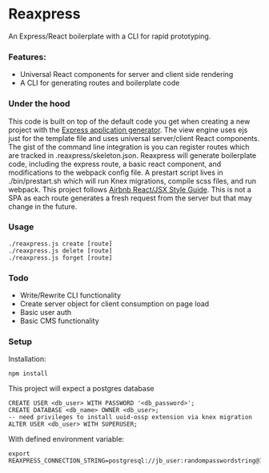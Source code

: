 # Reaxpress

An Express/React boilerplate with a CLI for rapid prototyping.

### Features:

 - Universal React components for server and client side rendering
 - A CLI for generating routes and boilerplate code

### Under the hood

This code is built on top of the default code you get when creating a new project with the [Express application generator](https://expressjs.com/en/starter/generator.html). The view engine uses ejs just for the template file and uses universal server/client React components. The gist of the command line integration is you can register routes which are tracked in  .reaxpress/skeleton.json. Reaxpress will generate boilerplate code, including the express route, a basic react component, and modifications to the webpack config file. A prestart script lives in ./bin/prestart.sh which will run Knex migrations, compile scss files, and run webpack. This project follows [Airbnb React/JSX Style Guide](https://github.com/airbnb/javascript/tree/master/react). This is not a SPA as each route generates a fresh request from the server but that may change in the future.

### Usage

    ./reaxpress.js create [route]
    ./reaxpress.js delete [route]
    ./reaxpress.js forget [route]

### Todo

 - Write/Rewrite CLI functionality
 - Create server object for client consumption on page load
 - Basic user auth
 - Basic CMS functionality

### Setup

Installation:

    npm install

This project will expect a postgres database

    CREATE USER <db_user> WITH PASSWORD '<db_password>';
    CREATE DATABASE <db_name> OWNER <db_user>;
    -- need privileges to install uuid-ossp extension via knex migration
    ALTER USER <db_user> WITH SUPERUSER;

With defined environment variable:

    export REAXPRESS_CONNECTION_STRING=postgresql://jb_user:randompasswordstring@127.0.0.1:5432/jb_database
